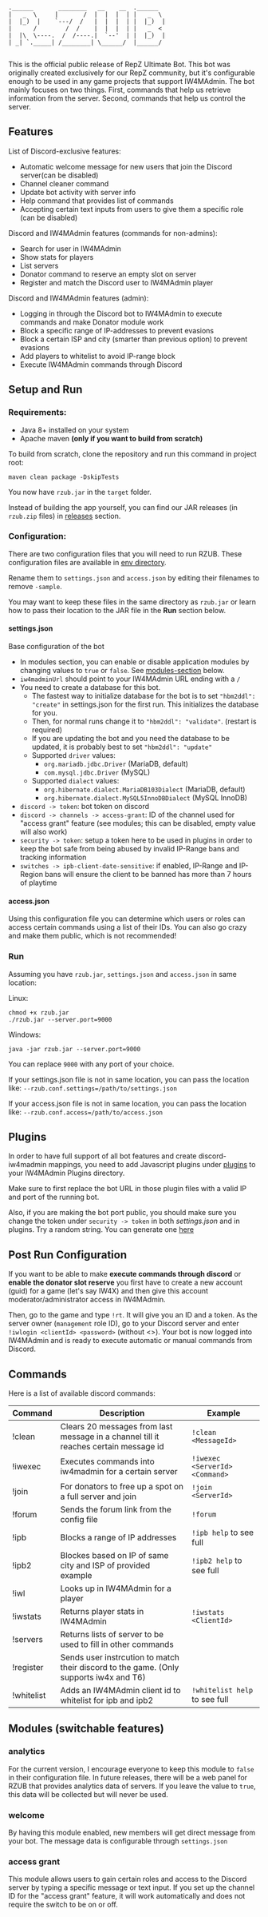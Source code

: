 ```
.______       ________   __    __  .______   
|   _  \     |       /  |  |  |  | |   _  \  
|  |_)  |    `---/  /   |  |  |  | |  |_)  | 
|      /        /  /    |  |  |  | |   _  <  
|  |\  \----.  /  /----.|  `--'  | |  |_)  | 
| _| `._____| /________| \______/  |______/  
                                             
```

This is the official public release of RepZ Ultimate Bot. This bot was originally created exclusively for our RepZ community, but it's configurable enough to be used in any game projects that support IW4MAdmin. The bot mainly focuses on two things. First, commands that help us retrieve information from the server. Second, commands that help us control the server.

## Features

List of Discord-exclusive features:

- Automatic welcome message for new users that join the Discord server(can be disabled)
- Channel cleaner command
- Update bot activity with server info
- Help command that provides list of commands
- Accepting certain text inputs from users to give them a specific role (can be disabled)

Discord and IW4MAdmin features (commands for non-admins):

- Search for user in IW4MAdmin
- Show stats for players
- List servers
- Donator command to reserve an empty slot on server
- Register and match the Discord user to IW4MAdmin player

Discord and IW4MAdmin features (admin):

- Logging in through the Discord bot to IW4MAdmin to execute commands and make Donator module work
- Block a specific range of IP-addresses to prevent evasions
- Block a certain ISP and city (smarter than previous option) to prevent evasions
- Add players to whitelist to avoid IP-range block
- Execute IW4MAdmin commands through Discord

## Setup and Run

### Requirements:

- Java 8+ installed on your system
- Apache maven **(only if you want to build from scratch)**

To build from scratch, clone the repository and run this command in project root:

```
maven clean package -DskipTests
```
You now have `rzub.jar` in the `target` folder.

Instead of building the app yourself, you can find our JAR releases (in `rzub.zip` files) in [releases](https://github.com/repz-cmod/rzub/releases) section.


### Configuration:
There are two configuration files that you will need to run RZUB. These configuration files are available in [env directory](https://github.com/repz-cmod/rzub/tree/main/env).

Rename them to `settings.json` and `access.json` by editing their filenames to remove `-sample`.

You may want to keep these files in the same directory as `rzub.jar` or learn how to pass their location to the JAR file in the **Run** section below.

#### settings.json

Base configuration of the bot

- In modules section, you can enable or disable application modules by changing values to `true` or `false`. See [modules-section](#modules-switchable-features) below.
- `iw4madminUrl` should point to your IW4MAdmin URL ending with a `/`
- You need to create a database for this bot.
  - The fastest way to initialize database for the bot is to set `"hbm2ddl": "create"` in settings.json for the first run. This initializes the database for you.
  - Then, for normal runs change it to `"hbm2ddl": "validate"`. (restart is required)
  - If you are updating the bot and you need the database to be updated, it is probably best to set  `"hbm2ddl": "update"`
  - Supported `driver` values:
    - `org.mariadb.jdbc.Driver` (MariaDB, default)
    - `com.mysql.jdbc.Driver` (MySQL)
  - Supported `dialect` values:
    - `org.hibernate.dialect.MariaDB103Dialect` (MariaDB, default)
    - `org.hibernate.dialect.MySQL5InnoDBDialect` (MySQL InnoDB)
- `discord -> token`: bot token on discord
- `discord -> channels -> access-grant`: ID of the channel used for "access grant" feature (see modules; this can be disabled, empty value will also work)
- `security -> token`: setup a token here to be used in plugins in order to keep the bot safe from being abused by invalid IP-Range bans and tracking information
- `switches -> ipb-client-date-sensitive`: if enabled, IP-Range and IP-Region bans will ensure the client to be banned has more than 7 hours of playtime

#### access.json

Using this configuration file you can determine which users or roles can access certain commands using a list of their IDs. You can also go crazy and make them public, which is not recommended!

### Run

Assuming you have `rzub.jar`, `settings.json` and `access.json` in same location:

Linux:
```
chmod +x rzub.jar
./rzub.jar --server.port=9000
```

Windows:
```
java -jar rzub.jar --server.port=9000
```

You can replace `9000` with any port of your choice.

If your settings.json file is not in same location, you can pass the location like: `--rzub.conf.settings=/path/to/settings.json`

If your access.json file is not in same location, you can pass the location like: `--rzub.conf.access=/path/to/access.json`

## Plugins

In order to have full support of all bot features and create discord-iw4madmin mappings, you need to add Javascript plugins under [plugins](https://github.com/repz-cmod/rzub/tree/main/plugins) to your IW4MAdmin Plugins directory.

Make sure to first replace the bot URL in those plugin files with a valid IP and port of the running bot.

Also, if you are making the bot port public, you should make sure you change the token under `security -> token` in both *settings.json* and in plugins.
Try a random string. You can generate one [here](https://passwordsgenerator.net/)  

## Post Run Configuration

If you want to be able to make **execute commands through discord** or **enable the donator slot reserve** you first have to create a new account (guid) for a game (let's say IW4X) and then give this account moderator/administrator access in IW4MAdmin.

Then, go to the game and type `!rt`. It will give you an ID and a token. As the server owner (`management` role ID), go to your Discord server and enter `!iwlogin <clientId> <password>` (without <>). Your bot is now logged into IW4MAdmin and is ready to execute automatic or manual commands from Discord.

## Commands

Here is a list of available discord commands:

| Command 	 | Description                                                                          	| Example            	                |
|----------	 |----------------------------------------------------------------------------------------  |---------------------------------- |
| !clean  	 | Clears 20 messages from last message in a channel till it reaches certain message id 	  | `!clean <MessageId>` 	            |
| !iwexec  	 | Executes commands into iw4madmin for a certain server                                	  | `!iwexec <ServerId> <Command>` 	  |
| !join   	 | For donators to free up a spot on a full server and join                                 | `!join <ServerId>`                |
| !forum  	 | Sends the forum link from the config file                                           	    | `!forum`                   	      |
| !ipb       | Blocks a range of IP addresses                                                           | `!ipb help` to see full           |
| !ipb2      | Blockes based on IP of same city and ISP of provided example                             | `!ipb2 help` to see full          |
| !iwl       | Looks up in IW4MAdmin for a player                                                       |                    	              |
| !iwstats   | Returns player stats in IW4MAdmin                                                        |  `!iwstats <ClientId>`            |
| !servers 	 | Returns lists of server to be used to fill <ServerId> in other commands                  |                    	              |
| !register  | Sends user instrcution to match their discord to the game. (Only supports iw4x and T6)   |                    	              |
| !whitelist | Adds an IW4MAdmin client id to whitelist for ipb and ipb2                                |  `!whitelist help` to see full    |
  
## Modules (switchable features)

### analytics
For the current version, I encourage everyone to keep this module to `false` in their configuration file. In future releases, there will be a web panel for RZUB that provides analytics data of servers. If you leave the value to `true`, this data will be collected but will never be used.

### welcome
By having this module enabled, new members will get direct message from your bot. The message data is configurable through `settings.json`

### access grant
This module allows users to gain certain roles and access to the Discord server by typing a specific message or text input. If you set up the channel ID for the "access grant" feature, it will work automatically and does not require the switch to be on or off. 

